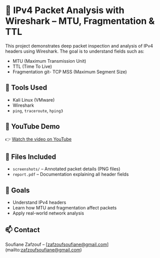 # 📡 IPv4 Packet Analysis with Wireshark – MTU, Fragmentation & TTL

This project demonstrates deep packet inspection and analysis of IPv4 headers using Wireshark. The goal is to understand fields such as:
- MTU (Maximum Transmission Unit)
- TTL (Time To Live)
- Fragmentation
git- TCP MSS (Maximum Segment Size)

## 🔧 Tools Used
- Kali Linux (VMware)
- Wireshark
- `ping`, `traceroute`, `hping3`

## 🎥 YouTube Demo
👉 [Watch the video on YouTube](https://youtu.be/Pa6QF2Fm1oc)

## 📁 Files Included
- `screenshots/` – Annotated packet details (PNG files)
- `report.pdf` – Documentation explaining all header fields

## 🚀 Goals
- Understand IPv4 headers
- Learn how MTU and fragmentation affect packets
- Apply real-world network analysis

## 📫 Contact
Soufiane Zafzouf – [zafzoufsoufiane@gmail.com] (mailto:zafzoufsoufiane@gmail.com)

